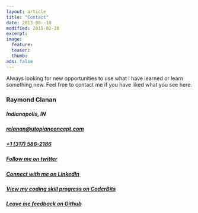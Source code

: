 ```yaml
---
layout: article
title: "Contact"
date: 2013-08--10
modified: 2015-02-28
excerpt:
image:
  feature:
  teaser:
  thumb:
ads: false
---
```


Always looking for new opportunities to use what I have learned or learn something new. Feel free to contact me if you have liked what you see here.

<section itemscope itemtype="http://data-vocabulary.org/Person">
  <h3 class="fn n" itemprop="name">
    <span class="given-name">Raymond</span> <span class="family-name">Clanan</span>
  </h3>
</section>

<section itemprop="address" itemscope itemtype="http://data-vocabulary.org/Address">
  <h5>
    <span class="locality">Indianapolis</span>, <span class="region">IN</span>
  </h5>
</section>

<h5>
  <a class="email" href="mailto:rclanan@utopianconcept.com" itemprop="url">rclanan@utopianconcept.com</a>
</h5>

<h5>
  <a class="tel" href="tel:+13175862186" itemprop="tel">+1 (317) 586-2186</a>
</h5>

<h5>
  <a href="http://twitter.com/utopianconcept" itemprop="url" target="_blank">Follow me on twitter</a>
</h5>

<h5>
  <a href="http://linkedin.com/in/raymondclanan" itemprop="url" target="_blank">Connect with me on LinkedIn</a>
</h5>

<h5>
  <a href="https://coderbits.com/rclanan" itemprop="url" target="_blank">View my coding skill progress on CoderBits</a>
</h5>

<h5>
  <a href="https://github.com/rclanan/Feedback/issues/new" itemprop="url" target="_blank">Leave me feedback on Github</a>
</h5>
